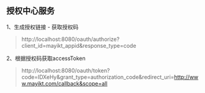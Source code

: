 ## 授权中心服务

1、生成授权链接 - 获取授权码
> http://localhost:8080/oauth/authorize?client_id=mayikt_appid&response_type=code

2、根据授权码获取accessToken
> http://localhost:8080/oauth/token?code=IDXeHy&grant_type=authorization_code&redirect_uri=http://www.mayikt.com/callback&scope=all


